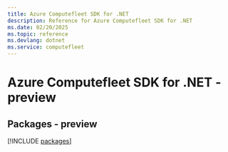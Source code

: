 ```yaml
---
title: Azure Computefleet SDK for .NET
description: Reference for Azure Computefleet SDK for .NET
ms.date: 02/20/2025
ms.topic: reference
ms.devlang: dotnet
ms.service: computefleet
---
```

# Azure Computefleet SDK for .NET - preview
## Packages - preview
[!INCLUDE [packages](computefleet-index.md)]